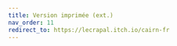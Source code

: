```yaml
---
title: Version imprimée (ext.)
nav_order: 11
redirect_to: https://lecrapal.itch.io/cairn-fr
---
```

